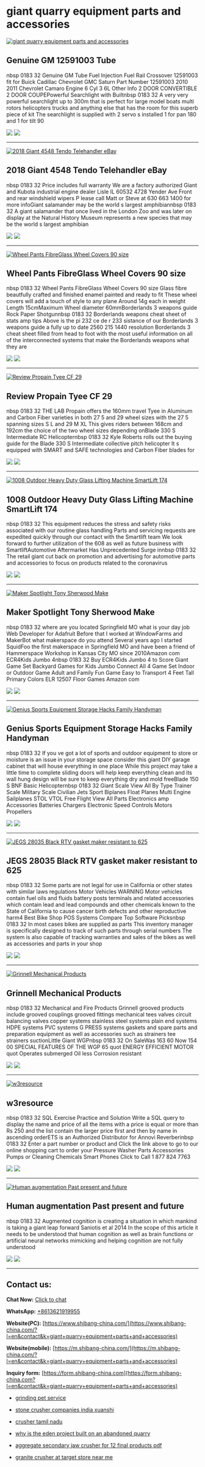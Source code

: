 # giant quarry equipment parts and accessories

<a href="https://swt.shibang-china.com/?l=en&img&k=giant+quarry+equipment+parts+and+accessories" target="_blank">![giant quarry equipment parts and accessories](http://static.shibang-china.com/all-800x300/388.jpg)</a>

## Genuine GM 12591003 Tube
nbsp 0183 32 Genuine GM Tube Fuel Injection Fuel Rail Crossover 12591003 fit for Buick Cadillac Chevrolet GMC Saturn Part Number 12591003 2010 2011 Chevrolet Camaro Engine 6 Cyl 3 6L Other Info 2 DOOR CONVERTIBLE 2 DOOR COUPEPowerful Searchlight with Builtnbsp 0183 32 A very very powerful searchlight up to 300m that is perfect for large model boats multi rotors helicopters trucks and anything else that has the room for this superb piece of kit The searchlight is supplied with 2 servo s installed 1 for pan 180 and 1 for tilt 90


<a href="https://whatsapp.shibangsoft.com/WhatsApp.php" target="_blank" title="WhatsApp">![](http://static.shibang-china.com/icon/whatsapp.png)</a> <a href="https://swt.shibang-china.com/?l=en&icon&k=giant+quarry+equipment+parts+and+accessories" target="_blank">![](http://static.shibang-china.com/icon/chat-en.png)</a>

---

<a href="https://swt.shibang-china.com/?l=en&img&k=giant+quarry+equipment+parts+and+accessories" target="_blank">![2018 Giant 4548 Tendo Telehandler eBay](http://static.shibang-china.com/all-800x300/917.jpg)</a>

## 2018 Giant 4548 Tendo Telehandler eBay
nbsp 0183 32 Price includes full warranty We are a factory authorized Giant and Kubota industrial engine dealer Lisle IL 60532 4728 Yender Ave Front and rear windshield wipers P lease call Matt or Steve at 630 663 1400 for more infoGiant salamander may be the world s largest amphibiannbsp 0183 32 A giant salamander that once lived in the London Zoo and was later on display at the Natural History Museum represents a new species that may be the world s largest amphibian


<a href="https://whatsapp.shibangsoft.com/WhatsApp.php" target="_blank" title="WhatsApp">![](http://static.shibang-china.com/icon/whatsapp.png)</a> <a href="https://swt.shibang-china.com/?l=en&icon&k=giant+quarry+equipment+parts+and+accessories" target="_blank">![](http://static.shibang-china.com/icon/chat-en.png)</a>

---

<a href="https://swt.shibang-china.com/?l=en&img&k=giant+quarry+equipment+parts+and+accessories" target="_blank">![Wheel Pants FibreGlass Wheel Covers 90 size](http://static.shibang-china.com/all-800x300/965.jpg)</a>

## Wheel Pants FibreGlass Wheel Covers 90 size
nbsp 0183 32 Wheel Pants FibreGlass Wheel Covers 90 size Glass fibre beautfully crafted and finished enamel painted and ready to fit These wheel covers will add a touch of style to any plane Around 14g each in weight Length 15cmMaximum Wheel diameter 60mmBorderlands 3 weapons guide Rock Paper Shotgunnbsp 0183 32 Borderlands weapons cheat sheet of stats amp tips Above is the pi 232 ce de r 233 sistance of our Borderlands 3 weapons guide a fully up to date 2560 215 1440 resolution Borderlands 3 cheat sheet filled from head to foot with the most useful information on all of the interconnected systems that make the Borderlands weapons what they are


<a href="https://whatsapp.shibangsoft.com/WhatsApp.php" target="_blank" title="WhatsApp">![](http://static.shibang-china.com/icon/whatsapp.png)</a> <a href="https://swt.shibang-china.com/?l=en&icon&k=giant+quarry+equipment+parts+and+accessories" target="_blank">![](http://static.shibang-china.com/icon/chat-en.png)</a>

---

<a href="https://swt.shibang-china.com/?l=en&img&k=giant+quarry+equipment+parts+and+accessories" target="_blank">![Review Propain Tyee CF 29](http://static.shibang-china.com/all-800x300/627.jpg)</a>

## Review Propain Tyee CF 29
nbsp 0183 32 THE LAB Propain offers the 160mm travel Tyee in Aluminum and Carbon Fiber varieties in both 27 5 and 29 wheel sizes with the 27 5 spanning sizes S L and 29 M XL This gives riders between 168cm and 192cm the choice of the two wheel sizes depending onBlade 330 S Intermediate RC Helicopternbsp 0183 32 Kyle Roberts rolls out the buying guide for the Blade 330 S Intermediate collective pitch helicopter It s equipped with SMART and SAFE technologies and Carbon Fiber blades for


<a href="https://whatsapp.shibangsoft.com/WhatsApp.php" target="_blank" title="WhatsApp">![](http://static.shibang-china.com/icon/whatsapp.png)</a> <a href="https://swt.shibang-china.com/?l=en&icon&k=giant+quarry+equipment+parts+and+accessories" target="_blank">![](http://static.shibang-china.com/icon/chat-en.png)</a>

---

<a href="https://swt.shibang-china.com/?l=en&img&k=giant+quarry+equipment+parts+and+accessories" target="_blank">![1008 Outdoor Heavy Duty Glass Lifting Machine SmartLift 174](http://static.shibang-china.com/all-800x300/150.jpg)</a>

## 1008 Outdoor Heavy Duty Glass Lifting Machine SmartLift 174
nbsp 0183 32 This equipment reduces the stress and safety risks associated with our routine glass handling Parts and servicing requests are expedited quickly through our contact with the Smartlift team We look forward to further utilization of the 608 as well as future business with SmartliftAutomotive Aftermarket Has Unprecedented Surge innbsp 0183 32 The retail giant cut back on promotion and advertising for automotive parts and accessories to focus on products related to the coronavirus


<a href="https://whatsapp.shibangsoft.com/WhatsApp.php" target="_blank" title="WhatsApp">![](http://static.shibang-china.com/icon/whatsapp.png)</a> <a href="https://swt.shibang-china.com/?l=en&icon&k=giant+quarry+equipment+parts+and+accessories" target="_blank">![](http://static.shibang-china.com/icon/chat-en.png)</a>

---

<a href="https://swt.shibang-china.com/?l=en&img&k=giant+quarry+equipment+parts+and+accessories" target="_blank">![Maker Spotlight Tony Sherwood Make](http://static.shibang-china.com/all-800x300/1255.jpg)</a>

## Maker Spotlight Tony Sherwood Make
nbsp 0183 32 where are you located Springfield MO what is your day job Web Developer for Adafruit Before that I worked at WindowFarms and MakerBot what makerspace do you attend Several years ago I started SquidFoo the first makerspace in Springfield MO and have been a friend of Hammerspace Workshop in Kansas City MO since 2010Amazon com ECR4Kids Jumbo 4nbsp 0183 32 Buy ECR4Kids Jumbo 4 to Score Giant Game Set Backyard Games for Kids Jumbo Connect All 4 Game Set Indoor or Outdoor Game Adult and Family Fun Game Easy to Transport 4 Feet Tall Primary Colors ELR 12507 Floor Games Amazon com


<a href="https://whatsapp.shibangsoft.com/WhatsApp.php" target="_blank" title="WhatsApp">![](http://static.shibang-china.com/icon/whatsapp.png)</a> <a href="https://swt.shibang-china.com/?l=en&icon&k=giant+quarry+equipment+parts+and+accessories" target="_blank">![](http://static.shibang-china.com/icon/chat-en.png)</a>

---

<a href="https://swt.shibang-china.com/?l=en&img&k=giant+quarry+equipment+parts+and+accessories" target="_blank">![Genius Sports Equipment Storage Hacks Family Handyman](http://static.shibang-china.com/all-800x300/832.jpg)</a>

## Genius Sports Equipment Storage Hacks Family Handyman
nbsp 0183 32 If you ve got a lot of sports and outdoor equipment to store or moisture is an issue in your storage space consider this giant DIY garage cabinet that will house everything in one place While this project may take a little time to complete sliding doors will help keep everything clean and its wall hung design will be sure to keep everything dry and mold freeBlade 150 S BNF Basic Helicopternbsp 0183 32 Giant Scale View All By Type Trainer Scale Military Scale Civilian Jets Sport Biplanes Float Planes Multi Engine Sailplanes STOL VTOL Free Flight View All Parts Electronics amp Accessories Batteries Chargers Electronic Speed Controls Motors Propellers


<a href="https://whatsapp.shibangsoft.com/WhatsApp.php" target="_blank" title="WhatsApp">![](http://static.shibang-china.com/icon/whatsapp.png)</a> <a href="https://swt.shibang-china.com/?l=en&icon&k=giant+quarry+equipment+parts+and+accessories" target="_blank">![](http://static.shibang-china.com/icon/chat-en.png)</a>

---

<a href="https://swt.shibang-china.com/?l=en&img&k=giant+quarry+equipment+parts+and+accessories" target="_blank">![JEGS 28035 Black RTV gasket maker resistant to 625](http://static.shibang-china.com/all-800x300/632.jpg)</a>

## JEGS 28035 Black RTV gasket maker resistant to 625
nbsp 0183 32 Some parts are not legal for use in California or other states with similar laws regulations Motor Vehicles WARNING Motor vehicles contain fuel oils and fluids battery posts terminals and related accessories which contain lead and lead compounds and other chemicals known to the State of California to cause cancer birth defects and other reproductive harm4 Best Bike Shop POS Systems Compare Top Software Picksnbsp 0183 32 In most cases bikes are supplied as parts This inventory manager is specifically designed to track of such parts through serial numbers The system is also capable of tracking warranties and sales of the bikes as well as accessories and parts in your shop


<a href="https://whatsapp.shibangsoft.com/WhatsApp.php" target="_blank" title="WhatsApp">![](http://static.shibang-china.com/icon/whatsapp.png)</a> <a href="https://swt.shibang-china.com/?l=en&icon&k=giant+quarry+equipment+parts+and+accessories" target="_blank">![](http://static.shibang-china.com/icon/chat-en.png)</a>

---

<a href="https://swt.shibang-china.com/?l=en&img&k=giant+quarry+equipment+parts+and+accessories" target="_blank">![Grinnell Mechanical Products](http://static.shibang-china.com/all-800x300/2.jpg)</a>

## Grinnell Mechanical Products
nbsp 0183 32 Mechanical and Fire Products Grinnell grooved products include grooved couplings grooved fittings mechanical tees valves circuit balancing valves copper systems stainless steel systems plain end systems HDPE systems PVC systems G PRESS systems gaskets and spare parts and preparation equipment as well as accessories such as strainers tee strainers suctionLittle Giant WGPnbsp 0183 32 On SaleWas 163 60 Now 154 00 SPECIAL FEATURES OF THE WGP 65 quot ENERGY EFFICIENT MOTOR quot Operates submerged Oil less Corrosion resistant


<a href="https://whatsapp.shibangsoft.com/WhatsApp.php" target="_blank" title="WhatsApp">![](http://static.shibang-china.com/icon/whatsapp.png)</a> <a href="https://swt.shibang-china.com/?l=en&icon&k=giant+quarry+equipment+parts+and+accessories" target="_blank">![](http://static.shibang-china.com/icon/chat-en.png)</a>

---

<a href="https://swt.shibang-china.com/?l=en&img&k=giant+quarry+equipment+parts+and+accessories" target="_blank">![w3resource](http://static.shibang-china.com/all-800x300/402.jpg)</a>

## w3resource
nbsp 0183 32 SQL Exercise Practice and Solution Write a SQL query to display the name and price of all the items with a price is equal or more than Rs 250 and the list contain the larger price first and then by name in ascending orderETS is an Authorized Distributor for Annovi Reverberinbsp 0183 32 Enter a part number or product and Click the link above to go to our online shopping cart to order your Pressure Washer Parts Accessories Pumps or Cleaning Chemicals Smart Phones Click to Call 1 877 824 7763


<a href="https://whatsapp.shibangsoft.com/WhatsApp.php" target="_blank" title="WhatsApp">![](http://static.shibang-china.com/icon/whatsapp.png)</a> <a href="https://swt.shibang-china.com/?l=en&icon&k=giant+quarry+equipment+parts+and+accessories" target="_blank">![](http://static.shibang-china.com/icon/chat-en.png)</a>

---

<a href="https://swt.shibang-china.com/?l=en&img&k=giant+quarry+equipment+parts+and+accessories" target="_blank">![Human augmentation Past present and future](http://static.shibang-china.com/all-800x300/772.jpg)</a>

## Human augmentation Past present and future
nbsp 0183 32 Augmented cognition is creating a situation in which mankind is taking a giant leap forward Saniotis et al 2014 In the scope of this article it needs to be understood that human cognition as well as brain functions or artificial neural networks mimicking and helping cognition are not fully understood

<a href="https://whatsapp.shibangsoft.com/WhatsApp.php" target="_blank" title="WhatsApp">![](http://static.shibang-china.com/icon/whatsapp.png)</a> <a href="https://swt.shibang-china.com/?l=en&icon&k=giant+quarry+equipment+parts+and+accessories" target="_blank">![](http://static.shibang-china.com/icon/chat-en.png)</a>

---
## Contact us:

**Chat Now:** [Click to chat](https://swt.shibang-china.com?l=en&contact&k=giant+quarry+equipment+parts+and+accessories)

**WhatsApp:**  [+8613621919955](https://whatsapp.shibangsoft.com/WhatsApp.php)

**Website(PC):** [https://www.shibang-china.com/](https://www.shibang-china.com/?l=en&contact&k=giant+quarry+equipment+parts+and+accessories)

**Website(mobile):** [https://m.shibang-china.com/](https://m.shibang-china.com/?l=en&contact&k=giant+quarry+equipment+parts+and+accessories)

**Inquiry form:** [https://form.shibang-china.com](https://form.shibang-china.com?l=en&contact&k=giant+quarry+equipment+parts+and+accessories)

* [grinding pet service](../162/grinding%20pet%20service.md)

* [stone crusher companies india xuanshi](../166/stone%20crusher%20companies%20india%20xuanshi.md)

* [crusher tamil nadu](../170/crusher%20tamil%20nadu.md)

* [why is the eden project built on an abandoned quarry](../164/why%20is%20the%20eden%20project%20built%20on%20an%20abandoned%20quarry.md)

* [aggregate secondary jaw crusher for 12 final products pdf](../166/aggregate%20secondary%20jaw%20crusher%20for%2012%20final%20products%20pdf.md)

* [granite crusher at target store near me](../167/granite%20crusher%20at%20target%20store%20near%20me.md)